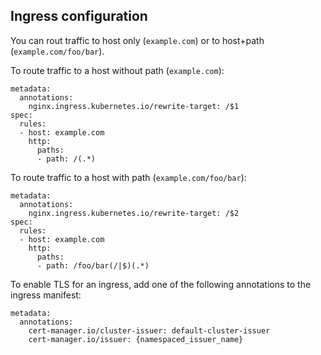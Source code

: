 ## Ingress configuration

You can rout traffic to host only (`example.com`)
or to host+path (`example.com/foo/bar`).

To route traffic to a host without path (`example.com`):

```
metadata:
  annotations:
    nginx.ingress.kubernetes.io/rewrite-target: /$1
spec:
  rules:
  - host: example.com
    http:
      paths:
      - path: /(.*)
```

To route traffic to a host with path (`example.com/foo/bar`):

```
metadata:
  annotations:
    nginx.ingress.kubernetes.io/rewrite-target: /$2
spec:
  rules:
  - host: example.com
    http:
      paths:
      - path: /foo/bar(/|$)(.*)
```

To enable TLS for an ingress, add one of the following annotations to the ingress manifest:

```
metadata:
  annotations:
    cert-manager.io/cluster-issuer: default-cluster-issuer
    cert-manager.io/issuer: {namespaced_issuer_name}
```
